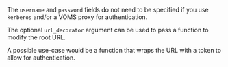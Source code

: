 The `username` and `password` fields do not need to be specified if you use `kerberos` and/or a VOMS proxy for authentication.

The optional `url_decorator` argument can be used to pass a function to modify the root URL.

A possible use-case would be a function that wraps the URL with a token to allow for authentication.
